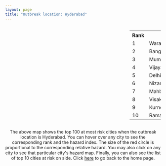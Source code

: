 ```yaml
---
layout: page
title: "Outbreak location: Hyderabad"
---
```

<div style="width: 100%; overflow: auto;">
<div style="width: 75%; float: left;">
<div id="mapid">
<script src="https://buda-magenta.github.io/hazard_map/load_map.js"></script>

<script>
var marker_outbreak = L.marker([17.388786, 78.461065],{"autoPan": true}).addTo(map); marker_outbreak.bindTooltip("Hyderabad").openTooltip();

var circle_1 = L.circle([17.980609, 79.598212], {"pane": "markerPane", "color": "red", "fill": true, "fillOpacity": 0.2, "fillRule": "evenodd", "lineCap": "round", "lineJoin": "round", "opacity": 1.0, "radius": 21836, "stroke": true, "weight": 3}).addTo(map);
circle_1.bindTooltip("Warangal<br>rank: 1<br>hazard index: 0.021836")
circle_1.bindPopup('<a href="https://buda-magenta.github.io/hazard_map/Warangal">Warangal</a>')

var circle_2 = L.circle([12.979120, 77.591300], {"pane": "markerPane", "color": "red", "fill": true, "fillOpacity": 0.2, "fillRule": "evenodd", "lineCap": "round", "lineJoin": "round", "opacity": 1.0, "radius": 20991, "stroke": true, "weight": 3}).addTo(map);
circle_2.bindTooltip("Bangalore<br>rank: 2<br>hazard index: 0.020991")
circle_2.bindPopup('<a href="https://buda-magenta.github.io/hazard_map/Bangalore">Bangalore</a>')

var circle_3 = L.circle([19.075990, 72.877393], {"pane": "markerPane", "color": "red", "fill": true, "fillOpacity": 0.2, "fillRule": "evenodd", "lineCap": "round", "lineJoin": "round", "opacity": 1.0, "radius": 20074, "stroke": true, "weight": 3}).addTo(map);
circle_3.bindTooltip("Mumbai<br>rank: 3<br>hazard index: 0.020075")
circle_3.bindPopup('<a href="https://buda-magenta.github.io/hazard_map/Mumbai">Mumbai</a>')

var circle_4 = L.circle([16.508759, 80.618510], {"pane": "markerPane", "color": "red", "fill": true, "fillOpacity": 0.2, "fillRule": "evenodd", "lineCap": "round", "lineJoin": "round", "opacity": 1.0, "radius": 17760, "stroke": true, "weight": 3}).addTo(map);
circle_4.bindTooltip("Vijayawada<br>rank: 4<br>hazard index: 0.017761")
circle_4.bindPopup('<a href="https://buda-magenta.github.io/hazard_map/Vijayawada">Vijayawada</a>')

var circle_5 = L.circle([28.651718, 77.221939], {"pane": "markerPane", "color": "red", "fill": true, "fillOpacity": 0.2, "fillRule": "evenodd", "lineCap": "round", "lineJoin": "round", "opacity": 1.0, "radius": 17303, "stroke": true, "weight": 3}).addTo(map);
circle_5.bindTooltip("Delhi<br>rank: 5<br>hazard index: 0.017303")
circle_5.bindPopup('<a href="https://buda-magenta.github.io/hazard_map/Delhi">Delhi</a>')

var circle_6 = L.circle([26.055318, 82.993139], {"pane": "markerPane", "color": "red", "fill": true, "fillOpacity": 0.2, "fillRule": "evenodd", "lineCap": "round", "lineJoin": "round", "opacity": 1.0, "radius": 16745, "stroke": true, "weight": 3}).addTo(map);
circle_6.bindTooltip("Nizamabad<br>rank: 6<br>hazard index: 0.016746")
circle_6.bindPopup('<a href="https://buda-magenta.github.io/hazard_map/Nizamabad">Nizamabad</a>')

var circle_7 = L.circle([16.743454, 77.992319], {"pane": "markerPane", "color": "red", "fill": true, "fillOpacity": 0.2, "fillRule": "evenodd", "lineCap": "round", "lineJoin": "round", "opacity": 1.0, "radius": 14034, "stroke": true, "weight": 3}).addTo(map);
circle_7.bindTooltip("Mahbubnagar<br>rank: 7<br>hazard index: 0.014035")
circle_7.bindPopup('<a href="https://buda-magenta.github.io/hazard_map/Mahbubnagar">Mahbubnagar</a>')

var circle_8 = L.circle([17.723128, 83.301284], {"pane": "markerPane", "color": "red", "fill": true, "fillOpacity": 0.2, "fillRule": "evenodd", "lineCap": "round", "lineJoin": "round", "opacity": 1.0, "radius": 13679, "stroke": true, "weight": 3}).addTo(map);
circle_8.bindTooltip("Visakhapatnam<br>rank: 8<br>hazard index: 0.013680")
circle_8.bindPopup('<a href="https://buda-magenta.github.io/hazard_map/Visakhapatnam">Visakhapatnam</a>')

var circle_9 = L.circle([15.830925, 78.042537], {"pane": "markerPane", "color": "red", "fill": true, "fillOpacity": 0.2, "fillRule": "evenodd", "lineCap": "round", "lineJoin": "round", "opacity": 1.0, "radius": 13324, "stroke": true, "weight": 3}).addTo(map);
circle_9.bindTooltip("Kurnool<br>rank: 9<br>hazard index: 0.013324")
circle_9.bindPopup('<a href="https://buda-magenta.github.io/hazard_map/Kurnool">Kurnool</a>')

var circle_10 = L.circle([18.761516, 79.478785], {"pane": "markerPane", "color": "red", "fill": true, "fillOpacity": 0.2, "fillRule": "evenodd", "lineCap": "round", "lineJoin": "round", "opacity": 1.0, "radius": 12138, "stroke": true, "weight": 3}).addTo(map);
circle_10.bindTooltip("Ramagundam<br>rank: 10<br>hazard index: 0.012139")
circle_10.bindPopup('<a href="https://buda-magenta.github.io/hazard_map/Ramagundam">Ramagundam</a>')

var circle_11 = L.circle([13.083694, 80.270186], {"pane": "markerPane", "color": "red", "fill": true, "fillOpacity": 0.2, "fillRule": "evenodd", "lineCap": "round", "lineJoin": "round", "opacity": 1.0, "radius": 11469, "stroke": true, "weight": 3}).addTo(map);
circle_11.bindTooltip("Chennai<br>rank: 11<br>hazard index: 0.011469")
circle_11.bindPopup('<a href="https://buda-magenta.github.io/hazard_map/Chennai">Chennai</a>')

var circle_12 = L.circle([16.291519, 80.454159], {"pane": "markerPane", "color": "red", "fill": true, "fillOpacity": 0.2, "fillRule": "evenodd", "lineCap": "round", "lineJoin": "round", "opacity": 1.0, "radius": 11463, "stroke": true, "weight": 3}).addTo(map);
circle_12.bindTooltip("Guntur<br>rank: 12<br>hazard index: 0.011464")
circle_12.bindPopup('<a href="https://buda-magenta.github.io/hazard_map/Guntur">Guntur</a>')

var circle_13 = L.circle([17.910400, 77.519900], {"pane": "markerPane", "color": "red", "fill": true, "fillOpacity": 0.2, "fillRule": "evenodd", "lineCap": "round", "lineJoin": "round", "opacity": 1.0, "radius": 9964, "stroke": true, "weight": 3}).addTo(map);
circle_13.bindTooltip("Bidar<br>rank: 13<br>hazard index: 0.009965")
circle_13.bindPopup('<a href="https://buda-magenta.github.io/hazard_map/Bidar">Bidar</a>')

var circle_14 = L.circle([17.166667, 77.083333], {"pane": "markerPane", "color": "red", "fill": true, "fillOpacity": 0.2, "fillRule": "evenodd", "lineCap": "round", "lineJoin": "round", "opacity": 1.0, "radius": 9336, "stroke": true, "weight": 3}).addTo(map);
circle_14.bindTooltip("Gulbarga<br>rank: 14<br>hazard index: 0.009337")
circle_14.bindPopup('<a href="https://buda-magenta.github.io/hazard_map/Gulbarga">Gulbarga</a>')

var circle_15 = L.circle([19.169335, 77.311013], {"pane": "markerPane", "color": "red", "fill": true, "fillOpacity": 0.2, "fillRule": "evenodd", "lineCap": "round", "lineJoin": "round", "opacity": 1.0, "radius": 8487, "stroke": true, "weight": 3}).addTo(map);
circle_15.bindTooltip("Nanded Waghala<br>rank: 15<br>hazard index: 0.008487")
circle_15.bindPopup('<a href="https://buda-magenta.github.io/hazard_map/Nanded_Waghala">Nanded Waghala</a>')

var circle_16 = L.circle([22.541418, 88.357691], {"pane": "markerPane", "color": "red", "fill": true, "fillOpacity": 0.2, "fillRule": "evenodd", "lineCap": "round", "lineJoin": "round", "opacity": 1.0, "radius": 8176, "stroke": true, "weight": 3}).addTo(map);
circle_16.bindTooltip("Kolkata<br>rank: 16<br>hazard index: 0.008177")
circle_16.bindPopup('<a href="https://buda-magenta.github.io/hazard_map/Kolkata">Kolkata</a>')

var circle_17 = L.circle([18.521428, 73.854454], {"pane": "markerPane", "color": "red", "fill": true, "fillOpacity": 0.2, "fillRule": "evenodd", "lineCap": "round", "lineJoin": "round", "opacity": 1.0, "radius": 6994, "stroke": true, "weight": 3}).addTo(map);
circle_17.bindTooltip("Pune<br>rank: 17<br>hazard index: 0.006994")
circle_17.bindPopup('<a href="https://buda-magenta.github.io/hazard_map/Pune">Pune</a>')

var circle_18 = L.circle([18.434644, 79.132265], {"pane": "markerPane", "color": "red", "fill": true, "fillOpacity": 0.2, "fillRule": "evenodd", "lineCap": "round", "lineJoin": "round", "opacity": 1.0, "radius": 6330, "stroke": true, "weight": 3}).addTo(map);
circle_18.bindTooltip("Karimnagar<br>rank: 18<br>hazard index: 0.006331")
circle_18.bindPopup('<a href="https://buda-magenta.github.io/hazard_map/Karimnagar">Karimnagar</a>')

var circle_19 = L.circle([14.422347, 77.720069], {"pane": "markerPane", "color": "red", "fill": true, "fillOpacity": 0.2, "fillRule": "evenodd", "lineCap": "round", "lineJoin": "round", "opacity": 1.0, "radius": 6287, "stroke": true, "weight": 3}).addTo(map);
circle_19.bindTooltip("Dharmavaram<br>rank: 19<br>hazard index: 0.006287")
circle_19.bindPopup('<a href="https://buda-magenta.github.io/hazard_map/Dharmavaram">Dharmavaram</a>')

var circle_20 = L.circle([16.083333, 77.166667], {"pane": "markerPane", "color": "red", "fill": true, "fillOpacity": 0.2, "fillRule": "evenodd", "lineCap": "round", "lineJoin": "round", "opacity": 1.0, "radius": 6115, "stroke": true, "weight": 3}).addTo(map);
circle_20.bindTooltip("Raichur<br>rank: 20<br>hazard index: 0.006116")
circle_20.bindPopup('<a href="https://buda-magenta.github.io/hazard_map/Raichur">Raichur</a>')

var circle_21 = L.circle([16.857964, 79.217494], {"pane": "markerPane", "color": "red", "fill": true, "fillOpacity": 0.2, "fillRule": "evenodd", "lineCap": "round", "lineJoin": "round", "opacity": 1.0, "radius": 5425, "stroke": true, "weight": 3}).addTo(map);
circle_21.bindTooltip("Nalgonda<br>rank: 21<br>hazard index: 0.005425")
circle_21.bindPopup('<a href="https://buda-magenta.github.io/hazard_map/Nalgonda">Nalgonda</a>')

var circle_22 = L.circle([13.631637, 79.423171], {"pane": "markerPane", "color": "red", "fill": true, "fillOpacity": 0.2, "fillRule": "evenodd", "lineCap": "round", "lineJoin": "round", "opacity": 1.0, "radius": 5347, "stroke": true, "weight": 3}).addTo(map);
circle_22.bindTooltip("Tirupati<br>rank: 22<br>hazard index: 0.005348")
circle_22.bindPopup('<a href="https://buda-magenta.github.io/hazard_map/Tirupati">Tirupati</a>')

var circle_23 = L.circle([17.849907, 75.276320], {"pane": "markerPane", "color": "red", "fill": true, "fillOpacity": 0.2, "fillRule": "evenodd", "lineCap": "round", "lineJoin": "round", "opacity": 1.0, "radius": 5205, "stroke": true, "weight": 3}).addTo(map);
circle_23.bindTooltip("Solapur<br>rank: 23<br>hazard index: 0.005205")
circle_23.bindPopup('<a href="https://buda-magenta.github.io/hazard_map/Solapur">Solapur</a>')

var circle_24 = L.circle([19.290314, 76.602903], {"pane": "markerPane", "color": "red", "fill": true, "fillOpacity": 0.2, "fillRule": "evenodd", "lineCap": "round", "lineJoin": "round", "opacity": 1.0, "radius": 4658, "stroke": true, "weight": 3}).addTo(map);
circle_24.bindTooltip("Parbhani<br>rank: 24<br>hazard index: 0.004658")
circle_24.bindPopup('<a href="https://buda-magenta.github.io/hazard_map/Parbhani">Parbhani</a>')

var circle_25 = L.circle([17.500000, 80.333333], {"pane": "markerPane", "color": "red", "fill": true, "fillOpacity": 0.2, "fillRule": "evenodd", "lineCap": "round", "lineJoin": "round", "opacity": 1.0, "radius": 4527, "stroke": true, "weight": 3}).addTo(map);
circle_25.bindTooltip("Khammam<br>rank: 25<br>hazard index: 0.004527")
circle_25.bindPopup('<a href="https://buda-magenta.github.io/hazard_map/Khammam">Khammam</a>')

var circle_26 = L.circle([20.266777, 85.843559], {"pane": "markerPane", "color": "red", "fill": true, "fillOpacity": 0.2, "fillRule": "evenodd", "lineCap": "round", "lineJoin": "round", "opacity": 1.0, "radius": 4184, "stroke": true, "weight": 3}).addTo(map);
circle_26.bindTooltip("Bhubaneswar<br>rank: 26<br>hazard index: 0.004184")
circle_26.bindPopup('<a href="https://buda-magenta.github.io/hazard_map/Bhubaneswar">Bhubaneswar</a>')

var circle_27 = L.circle([16.870988, 79.561398], {"pane": "markerPane", "color": "red", "fill": true, "fillOpacity": 0.2, "fillRule": "evenodd", "lineCap": "round", "lineJoin": "round", "opacity": 1.0, "radius": 4165, "stroke": true, "weight": 3}).addTo(map);
circle_27.bindTooltip("Miryalaguda<br>rank: 27<br>hazard index: 0.004165")
circle_27.bindPopup('<a href="https://buda-magenta.github.io/hazard_map/Miryalaguda">Miryalaguda</a>')

var circle_28 = L.circle([23.021624, 72.579707], {"pane": "markerPane", "color": "red", "fill": true, "fillOpacity": 0.2, "fillRule": "evenodd", "lineCap": "round", "lineJoin": "round", "opacity": 1.0, "radius": 4035, "stroke": true, "weight": 3}).addTo(map);
circle_28.bindTooltip("Ahmedabad<br>rank: 28<br>hazard index: 0.004035")
circle_28.bindPopup('<a href="https://buda-magenta.github.io/hazard_map/Ahmedabad">Ahmedabad</a>')

var circle_29 = L.circle([17.005045, 81.780473], {"pane": "markerPane", "color": "red", "fill": true, "fillOpacity": 0.2, "fillRule": "evenodd", "lineCap": "round", "lineJoin": "round", "opacity": 1.0, "radius": 3883, "stroke": true, "weight": 3}).addTo(map);
circle_29.bindTooltip("Rajahmundry<br>rank: 29<br>hazard index: 0.003883")
circle_29.bindPopup('<a href="https://buda-magenta.github.io/hazard_map/Rajahmundry">Rajahmundry</a>')

var circle_30 = L.circle([15.398403, 73.812918], {"pane": "markerPane", "color": "red", "fill": true, "fillOpacity": 0.2, "fillRule": "evenodd", "lineCap": "round", "lineJoin": "round", "opacity": 1.0, "radius": 3214, "stroke": true, "weight": 3}).addTo(map);
circle_30.bindTooltip("Vasco Da Gama<br>rank: 30<br>hazard index: 0.003215")
circle_30.bindPopup('<a href="https://buda-magenta.github.io/hazard_map/Vasco_Da_Gama">Vasco Da Gama</a>')

var circle_31 = L.circle([21.149813, 79.082056], {"pane": "markerPane", "color": "red", "fill": true, "fillOpacity": 0.2, "fillRule": "evenodd", "lineCap": "round", "lineJoin": "round", "opacity": 1.0, "radius": 3031, "stroke": true, "weight": 3}).addTo(map);
circle_31.bindTooltip("Nagpur<br>rank: 31<br>hazard index: 0.003031")
circle_31.bindPopup('<a href="https://buda-magenta.github.io/hazard_map/Nagpur">Nagpur</a>')

var circle_32 = L.circle([19.918233, 75.868625], {"pane": "markerPane", "color": "red", "fill": true, "fillOpacity": 0.2, "fillRule": "evenodd", "lineCap": "round", "lineJoin": "round", "opacity": 1.0, "radius": 2962, "stroke": true, "weight": 3}).addTo(map);
circle_32.bindTooltip("Jalna<br>rank: 32<br>hazard index: 0.002962")
circle_32.bindPopup('<a href="https://buda-magenta.github.io/hazard_map/Jalna">Jalna</a>')

var circle_33 = L.circle([26.915458, 75.818982], {"pane": "markerPane", "color": "red", "fill": true, "fillOpacity": 0.2, "fillRule": "evenodd", "lineCap": "round", "lineJoin": "round", "opacity": 1.0, "radius": 2938, "stroke": true, "weight": 3}).addTo(map);
circle_33.bindTooltip("Jaipur<br>rank: 33<br>hazard index: 0.002938")
circle_33.bindPopup('<a href="https://buda-magenta.github.io/hazard_map/Jaipur">Jaipur</a>')

var circle_34 = L.circle([9.931308, 76.267414], {"pane": "markerPane", "color": "red", "fill": true, "fillOpacity": 0.2, "fillRule": "evenodd", "lineCap": "round", "lineJoin": "round", "opacity": 1.0, "radius": 2849, "stroke": true, "weight": 3}).addTo(map);
circle_34.bindTooltip("Kochi<br>rank: 34<br>hazard index: 0.002850")
circle_34.bindPopup('<a href="https://buda-magenta.github.io/hazard_map/Kochi">Kochi</a>')

var circle_35 = L.circle([18.437436, 77.110521], {"pane": "markerPane", "color": "red", "fill": true, "fillOpacity": 0.2, "fillRule": "evenodd", "lineCap": "round", "lineJoin": "round", "opacity": 1.0, "radius": 2819, "stroke": true, "weight": 3}).addTo(map);
circle_35.bindTooltip("Udgir<br>rank: 35<br>hazard index: 0.002820")
circle_35.bindPopup('<a href="https://buda-magenta.github.io/hazard_map/Udgir">Udgir</a>')

var circle_36 = L.circle([20.843512, 75.525927], {"pane": "markerPane", "color": "red", "fill": true, "fillOpacity": 0.2, "fillRule": "evenodd", "lineCap": "round", "lineJoin": "round", "opacity": 1.0, "radius": 2697, "stroke": true, "weight": 3}).addTo(map);
circle_36.bindTooltip("Jalgaon<br>rank: 36<br>hazard index: 0.002697")
circle_36.bindPopup('<a href="https://buda-magenta.github.io/hazard_map/Jalgaon">Jalgaon</a>')

var circle_37 = L.circle([25.335649, 83.007629], {"pane": "markerPane", "color": "red", "fill": true, "fillOpacity": 0.2, "fillRule": "evenodd", "lineCap": "round", "lineJoin": "round", "opacity": 1.0, "radius": 2287, "stroke": true, "weight": 3}).addTo(map);
circle_37.bindTooltip("Varanasi<br>rank: 37<br>hazard index: 0.002288")
circle_37.bindPopup('<a href="https://buda-magenta.github.io/hazard_map/Varanasi">Varanasi</a>')

var circle_38 = L.circle([21.237947, 81.633683], {"pane": "markerPane", "color": "red", "fill": true, "fillOpacity": 0.2, "fillRule": "evenodd", "lineCap": "round", "lineJoin": "round", "opacity": 1.0, "radius": 2236, "stroke": true, "weight": 3}).addTo(map);
circle_38.bindTooltip("Raipur<br>rank: 38<br>hazard index: 0.002237")
circle_38.bindPopup('<a href="https://buda-magenta.github.io/hazard_map/Raipur">Raipur</a>')

var circle_39 = L.circle([11.001812, 76.962843], {"pane": "markerPane", "color": "red", "fill": true, "fillOpacity": 0.2, "fillRule": "evenodd", "lineCap": "round", "lineJoin": "round", "opacity": 1.0, "radius": 2068, "stroke": true, "weight": 3}).addTo(map);
circle_39.bindTooltip("Coimbatore<br>rank: 39<br>hazard index: 0.002069")
circle_39.bindPopup('<a href="https://buda-magenta.github.io/hazard_map/Coimbatore">Coimbatore</a>')

var circle_40 = L.circle([18.793568, 80.815939], {"pane": "markerPane", "color": "red", "fill": true, "fillOpacity": 0.2, "fillRule": "evenodd", "lineCap": "round", "lineJoin": "round", "opacity": 1.0, "radius": 2062, "stroke": true, "weight": 3}).addTo(map);
circle_40.bindTooltip("Bijapur<br>rank: 40<br>hazard index: 0.002063")
circle_40.bindPopup('<a href="https://buda-magenta.github.io/hazard_map/Bijapur">Bijapur</a>')

var circle_41 = L.circle([14.475294, 78.821686], {"pane": "markerPane", "color": "red", "fill": true, "fillOpacity": 0.2, "fillRule": "evenodd", "lineCap": "round", "lineJoin": "round", "opacity": 1.0, "radius": 1940, "stroke": true, "weight": 3}).addTo(map);
circle_41.bindTooltip("Kadapa<br>rank: 41<br>hazard index: 0.001940")
circle_41.bindPopup('<a href="https://buda-magenta.github.io/hazard_map/Kadapa">Kadapa</a>')

var circle_42 = L.circle([16.676135, 81.170868], {"pane": "markerPane", "color": "red", "fill": true, "fillOpacity": 0.2, "fillRule": "evenodd", "lineCap": "round", "lineJoin": "round", "opacity": 1.0, "radius": 1893, "stroke": true, "weight": 3}).addTo(map);
circle_42.bindTooltip("Eluru<br>rank: 42<br>hazard index: 0.001894")
circle_42.bindPopup('<a href="https://buda-magenta.github.io/hazard_map/Eluru">Eluru</a>')

var circle_43 = L.circle([26.838100, 80.934600], {"pane": "markerPane", "color": "red", "fill": true, "fillOpacity": 0.2, "fillRule": "evenodd", "lineCap": "round", "lineJoin": "round", "opacity": 1.0, "radius": 1785, "stroke": true, "weight": 3}).addTo(map);
circle_43.bindTooltip("Lucknow<br>rank: 43<br>hazard index: 0.001785")
circle_43.bindPopup('<a href="https://buda-magenta.github.io/hazard_map/Lucknow">Lucknow</a>')

var circle_44 = L.circle([14.449372, 79.987376], {"pane": "markerPane", "color": "red", "fill": true, "fillOpacity": 0.2, "fillRule": "evenodd", "lineCap": "round", "lineJoin": "round", "opacity": 1.0, "radius": 1721, "stroke": true, "weight": 3}).addTo(map);
circle_44.bindTooltip("Nellore<br>rank: 44<br>hazard index: 0.001721")
circle_44.bindPopup('<a href="https://buda-magenta.github.io/hazard_map/Nellore">Nellore</a>')

var circle_45 = L.circle([25.531031, 78.652689], {"pane": "markerPane", "color": "red", "fill": true, "fillOpacity": 0.2, "fillRule": "evenodd", "lineCap": "round", "lineJoin": "round", "opacity": 1.0, "radius": 1717, "stroke": true, "weight": 3}).addTo(map);
circle_45.bindTooltip("Jhansi<br>rank: 45<br>hazard index: 0.001717")
circle_45.bindPopup('<a href="https://buda-magenta.github.io/hazard_map/Jhansi">Jhansi</a>')

var circle_46 = L.circle([22.720362, 75.868200], {"pane": "markerPane", "color": "red", "fill": true, "fillOpacity": 0.2, "fillRule": "evenodd", "lineCap": "round", "lineJoin": "round", "opacity": 1.0, "radius": 1479, "stroke": true, "weight": 3}).addTo(map);
circle_46.bindTooltip("Indore<br>rank: 46<br>hazard index: 0.001479")
circle_46.bindPopup('<a href="https://buda-magenta.github.io/hazard_map/Indore">Indore</a>')

var circle_47 = L.circle([16.237773, 80.646422], {"pane": "markerPane", "color": "red", "fill": true, "fillOpacity": 0.2, "fillRule": "evenodd", "lineCap": "round", "lineJoin": "round", "opacity": 1.0, "radius": 1465, "stroke": true, "weight": 3}).addTo(map);
circle_47.bindTooltip("Tenali<br>rank: 47<br>hazard index: 0.001466")
circle_47.bindPopup('<a href="https://buda-magenta.github.io/hazard_map/Tenali">Tenali</a>')

var circle_48 = L.circle([23.370035, 85.325013], {"pane": "markerPane", "color": "red", "fill": true, "fillOpacity": 0.2, "fillRule": "evenodd", "lineCap": "round", "lineJoin": "round", "opacity": 1.0, "radius": 1242, "stroke": true, "weight": 3}).addTo(map);
circle_48.bindTooltip("Ranchi<br>rank: 48<br>hazard index: 0.001243")
circle_48.bindPopup('<a href="https://buda-magenta.github.io/hazard_map/Ranchi">Ranchi</a>')

var circle_49 = L.circle([19.194329, 72.970178], {"pane": "markerPane", "color": "red", "fill": true, "fillOpacity": 0.2, "fillRule": "evenodd", "lineCap": "round", "lineJoin": "round", "opacity": 1.0, "radius": 1221, "stroke": true, "weight": 3}).addTo(map);
circle_49.bindTooltip("Thane<br>rank: 49<br>hazard index: 0.001222")
circle_49.bindPopup('<a href="https://buda-magenta.github.io/hazard_map/Thane">Thane</a>')

var circle_50 = L.circle([15.119651, 77.455290], {"pane": "markerPane", "color": "red", "fill": true, "fillOpacity": 0.2, "fillRule": "evenodd", "lineCap": "round", "lineJoin": "round", "opacity": 1.0, "radius": 1208, "stroke": true, "weight": 3}).addTo(map);
circle_50.bindTooltip("Guntakal<br>rank: 50<br>hazard index: 0.001209")
circle_50.bindPopup('<a href="https://buda-magenta.github.io/hazard_map/Guntakal">Guntakal</a>')

var circle_51 = L.circle([21.170200, 72.831100], {"pane": "markerPane", "color": "red", "fill": true, "fillOpacity": 0.2, "fillRule": "evenodd", "lineCap": "round", "lineJoin": "round", "opacity": 1.0, "radius": 1129, "stroke": true, "weight": 3}).addTo(map);
circle_51.bindTooltip("Surat<br>rank: 51<br>hazard index: 0.001129")
circle_51.bindPopup('<a href="https://buda-magenta.github.io/hazard_map/Surat">Surat</a>')

var circle_52 = L.circle([16.432998, 80.993715], {"pane": "markerPane", "color": "red", "fill": true, "fillOpacity": 0.2, "fillRule": "evenodd", "lineCap": "round", "lineJoin": "round", "opacity": 1.0, "radius": 1003, "stroke": true, "weight": 3}).addTo(map);
circle_52.bindTooltip("Gudivada<br>rank: 52<br>hazard index: 0.001004")
circle_52.bindPopup('<a href="https://buda-magenta.github.io/hazard_map/Gudivada">Gudivada</a>')

var circle_53 = L.circle([12.305183, 76.655361], {"pane": "markerPane", "color": "red", "fill": true, "fillOpacity": 0.2, "fillRule": "evenodd", "lineCap": "round", "lineJoin": "round", "opacity": 1.0, "radius": 986, "stroke": true, "weight": 3}).addTo(map);
circle_53.bindTooltip("Mysore<br>rank: 53<br>hazard index: 0.000987")
circle_53.bindPopup('<a href="https://buda-magenta.github.io/hazard_map/Mysore">Mysore</a>')

var circle_54 = L.circle([23.258486, 77.401989], {"pane": "markerPane", "color": "red", "fill": true, "fillOpacity": 0.2, "fillRule": "evenodd", "lineCap": "round", "lineJoin": "round", "opacity": 1.0, "radius": 973, "stroke": true, "weight": 3}).addTo(map);
circle_54.bindTooltip("Bhopal<br>rank: 54<br>hazard index: 0.000973")
circle_54.bindPopup('<a href="https://buda-magenta.github.io/hazard_map/Bhopal">Bhopal</a>')

var circle_55 = L.circle([8.576971, 77.050125], {"pane": "markerPane", "color": "red", "fill": true, "fillOpacity": 0.2, "fillRule": "evenodd", "lineCap": "round", "lineJoin": "round", "opacity": 1.0, "radius": 918, "stroke": true, "weight": 3}).addTo(map);
circle_55.bindTooltip("Thiruvananthapuram<br>rank: 55<br>hazard index: 0.000919")
circle_55.bindPopup('<a href="https://buda-magenta.github.io/hazard_map/Thiruvananthapuram">Thiruvananthapuram</a>')

var circle_56 = L.circle([23.160894, 79.949770], {"pane": "markerPane", "color": "red", "fill": true, "fillOpacity": 0.2, "fillRule": "evenodd", "lineCap": "round", "lineJoin": "round", "opacity": 1.0, "radius": 898, "stroke": true, "weight": 3}).addTo(map);
circle_56.bindTooltip("Jabalpur<br>rank: 56<br>hazard index: 0.000899")
circle_56.bindPopup('<a href="https://buda-magenta.github.io/hazard_map/Jabalpur">Jabalpur</a>')

var circle_57 = L.circle([20.761862, 77.192172], {"pane": "markerPane", "color": "red", "fill": true, "fillOpacity": 0.2, "fillRule": "evenodd", "lineCap": "round", "lineJoin": "round", "opacity": 1.0, "radius": 874, "stroke": true, "weight": 3}).addTo(map);
circle_57.bindTooltip("Akola<br>rank: 57<br>hazard index: 0.000874")
circle_57.bindPopup('<a href="https://buda-magenta.github.io/hazard_map/Akola">Akola</a>')

var circle_58 = L.circle([15.426365, 75.630079], {"pane": "markerPane", "color": "red", "fill": true, "fillOpacity": 0.2, "fillRule": "evenodd", "lineCap": "round", "lineJoin": "round", "opacity": 1.0, "radius": 827, "stroke": true, "weight": 3}).addTo(map);
circle_58.bindTooltip("Gadag<br>rank: 58<br>hazard index: 0.000827")
circle_58.bindPopup('<a href="https://buda-magenta.github.io/hazard_map/Gadag">Gadag</a>')

var circle_59 = L.circle([26.180598, 91.753943], {"pane": "markerPane", "color": "red", "fill": true, "fillOpacity": 0.2, "fillRule": "evenodd", "lineCap": "round", "lineJoin": "round", "opacity": 1.0, "radius": 800, "stroke": true, "weight": 3}).addTo(map);
circle_59.bindTooltip("Guwahati<br>rank: 59<br>hazard index: 0.000800")
circle_59.bindPopup('<a href="https://buda-magenta.github.io/hazard_map/Guwahati">Guwahati</a>')

var circle_60 = L.circle([9.926115, 78.114098], {"pane": "markerPane", "color": "red", "fill": true, "fillOpacity": 0.2, "fillRule": "evenodd", "lineCap": "round", "lineJoin": "round", "opacity": 1.0, "radius": 777, "stroke": true, "weight": 3}).addTo(map);
circle_60.bindTooltip("Madurai<br>rank: 60<br>hazard index: 0.000778")
circle_60.bindPopup('<a href="https://buda-magenta.github.io/hazard_map/Madurai">Madurai</a>')

var circle_61 = L.circle([18.112082, 83.405220], {"pane": "markerPane", "color": "red", "fill": true, "fillOpacity": 0.2, "fillRule": "evenodd", "lineCap": "round", "lineJoin": "round", "opacity": 1.0, "radius": 745, "stroke": true, "weight": 3}).addTo(map);
circle_61.bindTooltip("Vizianagaram<br>rank: 61<br>hazard index: 0.000746")
circle_61.bindPopup('<a href="https://buda-magenta.github.io/hazard_map/Vizianagaram">Vizianagaram</a>')

var circle_62 = L.circle([16.181939, 81.135130], {"pane": "markerPane", "color": "red", "fill": true, "fillOpacity": 0.2, "fillRule": "evenodd", "lineCap": "round", "lineJoin": "round", "opacity": 1.0, "radius": 745, "stroke": true, "weight": 3}).addTo(map);
circle_62.bindTooltip("Machilipatnam<br>rank: 62<br>hazard index: 0.000746")
circle_62.bindPopup('<a href="https://buda-magenta.github.io/hazard_map/Machilipatnam">Machilipatnam</a>')

var circle_63 = L.circle([12.869810, 74.843008], {"pane": "markerPane", "color": "red", "fill": true, "fillOpacity": 0.2, "fillRule": "evenodd", "lineCap": "round", "lineJoin": "round", "opacity": 1.0, "radius": 733, "stroke": true, "weight": 3}).addTo(map);
circle_63.bindTooltip("Mangalore<br>rank: 63<br>hazard index: 0.000734")
circle_63.bindPopup('<a href="https://buda-magenta.github.io/hazard_map/Mangalore">Mangalore</a>')

var circle_64 = L.circle([25.609324, 85.123525], {"pane": "markerPane", "color": "red", "fill": true, "fillOpacity": 0.2, "fillRule": "evenodd", "lineCap": "round", "lineJoin": "round", "opacity": 1.0, "radius": 702, "stroke": true, "weight": 3}).addTo(map);
circle_64.bindTooltip("Patna<br>rank: 64<br>hazard index: 0.000703")
circle_64.bindPopup('<a href="https://buda-magenta.github.io/hazard_map/Patna">Patna</a>')

var circle_65 = L.circle([11.664300, 78.146000], {"pane": "markerPane", "color": "red", "fill": true, "fillOpacity": 0.2, "fillRule": "evenodd", "lineCap": "round", "lineJoin": "round", "opacity": 1.0, "radius": 702, "stroke": true, "weight": 3}).addTo(map);
circle_65.bindTooltip("Salem<br>rank: 65<br>hazard index: 0.000702")
circle_65.bindPopup('<a href="https://buda-magenta.github.io/hazard_map/Salem">Salem</a>')

var circle_66 = L.circle([19.500000, 78.500000], {"pane": "markerPane", "color": "red", "fill": true, "fillOpacity": 0.2, "fillRule": "evenodd", "lineCap": "round", "lineJoin": "round", "opacity": 1.0, "radius": 694, "stroke": true, "weight": 3}).addTo(map);
circle_66.bindTooltip("Adilabad<br>rank: 66<br>hazard index: 0.000694")
circle_66.bindPopup('<a href="https://buda-magenta.github.io/hazard_map/Adilabad">Adilabad</a>')

var circle_67 = L.circle([15.507555, 80.060800], {"pane": "markerPane", "color": "red", "fill": true, "fillOpacity": 0.2, "fillRule": "evenodd", "lineCap": "round", "lineJoin": "round", "opacity": 1.0, "radius": 691, "stroke": true, "weight": 3}).addTo(map);
circle_67.bindTooltip("Ongole<br>rank: 67<br>hazard index: 0.000691")
circle_67.bindPopup('<a href="https://buda-magenta.github.io/hazard_map/Ongole">Ongole</a>')

var circle_68 = L.circle([15.475377, 78.478558], {"pane": "markerPane", "color": "red", "fill": true, "fillOpacity": 0.2, "fillRule": "evenodd", "lineCap": "round", "lineJoin": "round", "opacity": 1.0, "radius": 666, "stroke": true, "weight": 3}).addTo(map);
circle_68.bindTooltip("Nandyal<br>rank: 68<br>hazard index: 0.000666")
circle_68.bindPopup('<a href="https://buda-magenta.github.io/hazard_map/Nandyal">Nandyal</a>')

var circle_69 = L.circle([16.943739, 82.235061], {"pane": "markerPane", "color": "red", "fill": true, "fillOpacity": 0.2, "fillRule": "evenodd", "lineCap": "round", "lineJoin": "round", "opacity": 1.0, "radius": 635, "stroke": true, "weight": 3}).addTo(map);
circle_69.bindTooltip("Kakinada<br>rank: 69<br>hazard index: 0.000635")
circle_69.bindPopup('<a href="https://buda-magenta.github.io/hazard_map/Kakinada">Kakinada</a>')

var circle_70 = L.circle([25.438130, 81.833800], {"pane": "markerPane", "color": "red", "fill": true, "fillOpacity": 0.2, "fillRule": "evenodd", "lineCap": "round", "lineJoin": "round", "opacity": 1.0, "radius": 621, "stroke": true, "weight": 3}).addTo(map);
circle_70.bindTooltip("Allahabad<br>rank: 70<br>hazard index: 0.000621")
circle_70.bindPopup('<a href="https://buda-magenta.github.io/hazard_map/Allahabad">Allahabad</a>')

var circle_71 = L.circle([16.542769, 81.527344], {"pane": "markerPane", "color": "red", "fill": true, "fillOpacity": 0.2, "fillRule": "evenodd", "lineCap": "round", "lineJoin": "round", "opacity": 1.0, "radius": 620, "stroke": true, "weight": 3}).addTo(map);
circle_71.bindTooltip("Bhimavaram<br>rank: 71<br>hazard index: 0.000621")
circle_71.bindPopup('<a href="https://buda-magenta.github.io/hazard_map/Bhimavaram">Bhimavaram</a>')

var circle_72 = L.circle([14.466127, 75.920636], {"pane": "markerPane", "color": "red", "fill": true, "fillOpacity": 0.2, "fillRule": "evenodd", "lineCap": "round", "lineJoin": "round", "opacity": 1.0, "radius": 581, "stroke": true, "weight": 3}).addTo(map);
circle_72.bindTooltip("Davanagere<br>rank: 72<br>hazard index: 0.000582")
circle_72.bindPopup('<a href="https://buda-magenta.github.io/hazard_map/Davanagere">Davanagere</a>')

var circle_73 = L.circle([16.094950, 80.165878], {"pane": "markerPane", "color": "red", "fill": true, "fillOpacity": 0.2, "fillRule": "evenodd", "lineCap": "round", "lineJoin": "round", "opacity": 1.0, "radius": 566, "stroke": true, "weight": 3}).addTo(map);
circle_73.bindTooltip("Chilakaluripet<br>rank: 73<br>hazard index: 0.000566")
circle_73.bindPopup('<a href="https://buda-magenta.github.io/hazard_map/Chilakaluripet">Chilakaluripet</a>')

var circle_74 = L.circle([14.654623, 77.556260], {"pane": "markerPane", "color": "red", "fill": true, "fillOpacity": 0.2, "fillRule": "evenodd", "lineCap": "round", "lineJoin": "round", "opacity": 1.0, "radius": 559, "stroke": true, "weight": 3}).addTo(map);
circle_74.bindTooltip("Anantapur<br>rank: 74<br>hazard index: 0.000560")
circle_74.bindPopup('<a href="https://buda-magenta.github.io/hazard_map/Anantapur">Anantapur</a>')

var circle_75 = L.circle([15.631900, 77.275900], {"pane": "markerPane", "color": "red", "fill": true, "fillOpacity": 0.2, "fillRule": "evenodd", "lineCap": "round", "lineJoin": "round", "opacity": 1.0, "radius": 554, "stroke": true, "weight": 3}).addTo(map);
circle_75.bindTooltip("Adoni<br>rank: 75<br>hazard index: 0.000555")
circle_75.bindPopup('<a href="https://buda-magenta.github.io/hazard_map/Adoni">Adoni</a>')

var circle_76 = L.circle([16.876586, 81.545145], {"pane": "markerPane", "color": "red", "fill": true, "fillOpacity": 0.2, "fillRule": "evenodd", "lineCap": "round", "lineJoin": "round", "opacity": 1.0, "radius": 544, "stroke": true, "weight": 3}).addTo(map);
circle_76.bindTooltip("Tadepalligudem<br>rank: 76<br>hazard index: 0.000545")
circle_76.bindPopup('<a href="https://buda-magenta.github.io/hazard_map/Tadepalligudem">Tadepalligudem</a>')

var circle_77 = L.circle([13.340077, 77.100621], {"pane": "markerPane", "color": "red", "fill": true, "fillOpacity": 0.2, "fillRule": "evenodd", "lineCap": "round", "lineJoin": "round", "opacity": 1.0, "radius": 536, "stroke": true, "weight": 3}).addTo(map);
circle_77.bindTooltip("Tumkur<br>rank: 77<br>hazard index: 0.000536")
circle_77.bindPopup('<a href="https://buda-magenta.github.io/hazard_map/Tumkur">Tumkur</a>')

var circle_78 = L.circle([14.906956, 78.009707], {"pane": "markerPane", "color": "red", "fill": true, "fillOpacity": 0.2, "fillRule": "evenodd", "lineCap": "round", "lineJoin": "round", "opacity": 1.0, "radius": 521, "stroke": true, "weight": 3}).addTo(map);
circle_78.bindTooltip("Tadipatri<br>rank: 78<br>hazard index: 0.000522")
circle_78.bindPopup('<a href="https://buda-magenta.github.io/hazard_map/Tadipatri">Tadipatri</a>')

var circle_79 = L.circle([16.185317, 75.696792], {"pane": "markerPane", "color": "red", "fill": true, "fillOpacity": 0.2, "fillRule": "evenodd", "lineCap": "round", "lineJoin": "round", "opacity": 1.0, "radius": 492, "stroke": true, "weight": 3}).addTo(map);
circle_79.bindTooltip("Bagalkot<br>rank: 79<br>hazard index: 0.000493")
circle_79.bindPopup('<a href="https://buda-magenta.github.io/hazard_map/Bagalkot">Bagalkot</a>')

var circle_80 = L.circle([13.160105, 79.155551], {"pane": "markerPane", "color": "red", "fill": true, "fillOpacity": 0.2, "fillRule": "evenodd", "lineCap": "round", "lineJoin": "round", "opacity": 1.0, "radius": 481, "stroke": true, "weight": 3}).addTo(map);
circle_80.bindTooltip("Chittoor<br>rank: 80<br>hazard index: 0.000482")
circle_80.bindPopup('<a href="https://buda-magenta.github.io/hazard_map/Chittoor">Chittoor</a>')

var circle_81 = L.circle([19.807608, 85.825254], {"pane": "markerPane", "color": "red", "fill": true, "fillOpacity": 0.2, "fillRule": "evenodd", "lineCap": "round", "lineJoin": "round", "opacity": 1.0, "radius": 481, "stroke": true, "weight": 3}).addTo(map);
circle_81.bindTooltip("Puri<br>rank: 81<br>hazard index: 0.000482")
circle_81.bindPopup('<a href="https://buda-magenta.github.io/hazard_map/Puri">Puri</a>')

var circle_82 = L.circle([15.351838, 75.137985], {"pane": "markerPane", "color": "red", "fill": true, "fillOpacity": 0.2, "fillRule": "evenodd", "lineCap": "round", "lineJoin": "round", "opacity": 1.0, "radius": 478, "stroke": true, "weight": 3}).addTo(map);
circle_82.bindTooltip("Hubli<br>rank: 82<br>hazard index: 0.000479")
circle_82.bindPopup('<a href="https://buda-magenta.github.io/hazard_map/Hubli">Hubli</a>')

var circle_83 = L.circle([30.733442, 76.779714], {"pane": "markerPane", "color": "red", "fill": true, "fillOpacity": 0.2, "fillRule": "evenodd", "lineCap": "round", "lineJoin": "round", "opacity": 1.0, "radius": 445, "stroke": true, "weight": 3}).addTo(map);
circle_83.bindTooltip("Chandigarh<br>rank: 83<br>hazard index: 0.000446")
circle_83.bindPopup('<a href="https://buda-magenta.github.io/hazard_map/Chandigarh">Chandigarh</a>')

var circle_84 = L.circle([20.468600, 85.879200], {"pane": "markerPane", "color": "red", "fill": true, "fillOpacity": 0.2, "fillRule": "evenodd", "lineCap": "round", "lineJoin": "round", "opacity": 1.0, "radius": 408, "stroke": true, "weight": 3}).addTo(map);
circle_84.bindTooltip("Cuttack<br>rank: 84<br>hazard index: 0.000408")
circle_84.bindPopup('<a href="https://buda-magenta.github.io/hazard_map/Cuttack">Cuttack</a>')

var circle_85 = L.circle([22.297314, 73.194257], {"pane": "markerPane", "color": "red", "fill": true, "fillOpacity": 0.2, "fillRule": "evenodd", "lineCap": "round", "lineJoin": "round", "opacity": 1.0, "radius": 399, "stroke": true, "weight": 3}).addTo(map);
circle_85.bindTooltip("Vadodara<br>rank: 85<br>hazard index: 0.000399")
circle_85.bindPopup('<a href="https://buda-magenta.github.io/hazard_map/Vadodara">Vadodara</a>')

var circle_86 = L.circle([23.795281, 86.430964], {"pane": "markerPane", "color": "red", "fill": true, "fillOpacity": 0.2, "fillRule": "evenodd", "lineCap": "round", "lineJoin": "round", "opacity": 1.0, "radius": 367, "stroke": true, "weight": 3}).addTo(map);
circle_86.bindTooltip("Dhanbad<br>rank: 86<br>hazard index: 0.000368")
circle_86.bindPopup('<a href="https://buda-magenta.github.io/hazard_map/Dhanbad">Dhanbad</a>')

var circle_87 = L.circle([20.030976, 79.358139], {"pane": "markerPane", "color": "red", "fill": true, "fillOpacity": 0.2, "fillRule": "evenodd", "lineCap": "round", "lineJoin": "round", "opacity": 1.0, "radius": 344, "stroke": true, "weight": 3}).addTo(map);
circle_87.bindTooltip("Chandrapur<br>rank: 87<br>hazard index: 0.000344")
circle_87.bindPopup('<a href="https://buda-magenta.github.io/hazard_map/Chandrapur">Chandrapur</a>')

var circle_88 = L.circle([11.258608, 75.778874], {"pane": "markerPane", "color": "red", "fill": true, "fillOpacity": 0.2, "fillRule": "evenodd", "lineCap": "round", "lineJoin": "round", "opacity": 1.0, "radius": 330, "stroke": true, "weight": 3}).addTo(map);
circle_88.bindTooltip("Kozhikode<br>rank: 88<br>hazard index: 0.000331")
circle_88.bindPopup('<a href="https://buda-magenta.github.io/hazard_map/Kozhikode">Kozhikode</a>')

var circle_89 = L.circle([26.460914, 80.321759], {"pane": "markerPane", "color": "red", "fill": true, "fillOpacity": 0.2, "fillRule": "evenodd", "lineCap": "round", "lineJoin": "round", "opacity": 1.0, "radius": 329, "stroke": true, "weight": 3}).addTo(map);
circle_89.bindTooltip("Kanpur<br>rank: 89<br>hazard index: 0.000330")
circle_89.bindPopup('<a href="https://buda-magenta.github.io/hazard_map/Kanpur">Kanpur</a>')

var circle_90 = L.circle([10.804973, 78.687030], {"pane": "markerPane", "color": "red", "fill": true, "fillOpacity": 0.2, "fillRule": "evenodd", "lineCap": "round", "lineJoin": "round", "opacity": 1.0, "radius": 284, "stroke": true, "weight": 3}).addTo(map);
circle_90.bindTooltip("Tiruchirappalli<br>rank: 90<br>hazard index: 0.000285")
circle_90.bindPopup('<a href="https://buda-magenta.github.io/hazard_map/Tiruchirappalli">Tiruchirappalli</a>')

var circle_91 = L.circle([18.627929, 73.800983], {"pane": "markerPane", "color": "red", "fill": true, "fillOpacity": 0.2, "fillRule": "evenodd", "lineCap": "round", "lineJoin": "round", "opacity": 1.0, "radius": 281, "stroke": true, "weight": 3}).addTo(map);
circle_91.bindTooltip("Pimpri Chinchwad<br>rank: 91<br>hazard index: 0.000281")
circle_91.bindPopup('<a href="https://buda-magenta.github.io/hazard_map/Pimpri_Chinchwad">Pimpri Chinchwad</a>')

var circle_92 = L.circle([20.011247, 73.790236], {"pane": "markerPane", "color": "red", "fill": true, "fillOpacity": 0.2, "fillRule": "evenodd", "lineCap": "round", "lineJoin": "round", "opacity": 1.0, "radius": 276, "stroke": true, "weight": 3}).addTo(map);
circle_92.bindTooltip("Nashik<br>rank: 92<br>hazard index: 0.000276")
circle_92.bindPopup('<a href="https://buda-magenta.github.io/hazard_map/Nashik">Nashik</a>')

var circle_93 = L.circle([11.101781, 77.345192], {"pane": "markerPane", "color": "red", "fill": true, "fillOpacity": 0.2, "fillRule": "evenodd", "lineCap": "round", "lineJoin": "round", "opacity": 1.0, "radius": 268, "stroke": true, "weight": 3}).addTo(map);
circle_93.bindTooltip("Tiruppur<br>rank: 93<br>hazard index: 0.000268")
circle_93.bindPopup('<a href="https://buda-magenta.github.io/hazard_map/Tiruppur">Tiruppur</a>')

var circle_94 = L.circle([12.955100, 78.269900], {"pane": "markerPane", "color": "red", "fill": true, "fillOpacity": 0.2, "fillRule": "evenodd", "lineCap": "round", "lineJoin": "round", "opacity": 1.0, "radius": 266, "stroke": true, "weight": 3}).addTo(map);
circle_94.bindTooltip("Robertson Pet<br>rank: 94<br>hazard index: 0.000267")
circle_94.bindPopup('<a href="https://buda-magenta.github.io/hazard_map/Robertson_Pet">Robertson Pet</a>')

var circle_95 = L.circle([18.351469, 76.755121], {"pane": "markerPane", "color": "red", "fill": true, "fillOpacity": 0.2, "fillRule": "evenodd", "lineCap": "round", "lineJoin": "round", "opacity": 1.0, "radius": 259, "stroke": true, "weight": 3}).addTo(map);
circle_95.bindTooltip("Latur<br>rank: 95<br>hazard index: 0.000259")
circle_95.bindPopup('<a href="https://buda-magenta.github.io/hazard_map/Latur">Latur</a>')

var circle_96 = L.circle([16.238924, 80.047288], {"pane": "markerPane", "color": "red", "fill": true, "fillOpacity": 0.2, "fillRule": "evenodd", "lineCap": "round", "lineJoin": "round", "opacity": 1.0, "radius": 252, "stroke": true, "weight": 3}).addTo(map);
circle_96.bindTooltip("Narasaraopet<br>rank: 96<br>hazard index: 0.000252")
circle_96.bindPopup('<a href="https://buda-magenta.github.io/hazard_map/Narasaraopet">Narasaraopet</a>')

var circle_97 = L.circle([27.175255, 78.009816], {"pane": "markerPane", "color": "red", "fill": true, "fillOpacity": 0.2, "fillRule": "evenodd", "lineCap": "round", "lineJoin": "round", "opacity": 1.0, "radius": 249, "stroke": true, "weight": 3}).addTo(map);
circle_97.bindTooltip("Agra<br>rank: 97<br>hazard index: 0.000250")
circle_97.bindPopup('<a href="https://buda-magenta.github.io/hazard_map/Agra">Agra</a>')

var circle_98 = L.circle([13.826383, 77.493772], {"pane": "markerPane", "color": "red", "fill": true, "fillOpacity": 0.2, "fillRule": "evenodd", "lineCap": "round", "lineJoin": "round", "opacity": 1.0, "radius": 248, "stroke": true, "weight": 3}).addTo(map);
circle_98.bindTooltip("Hindupur<br>rank: 98<br>hazard index: 0.000249")
circle_98.bindPopup('<a href="https://buda-magenta.github.io/hazard_map/Hindupur">Hindupur</a>')

var circle_99 = L.circle([28.428262, 77.002700], {"pane": "markerPane", "color": "red", "fill": true, "fillOpacity": 0.2, "fillRule": "evenodd", "lineCap": "round", "lineJoin": "round", "opacity": 1.0, "radius": 244, "stroke": true, "weight": 3}).addTo(map);
circle_99.bindTooltip("Gurgaon<br>rank: 99<br>hazard index: 0.000245")
circle_99.bindPopup('<a href="https://buda-magenta.github.io/hazard_map/Gurgaon">Gurgaon</a>')

var circle_100 = L.circle([19.439885, 72.880383], {"pane": "markerPane", "color": "red", "fill": true, "fillOpacity": 0.2, "fillRule": "evenodd", "lineCap": "round", "lineJoin": "round", "opacity": 1.0, "radius": 241, "stroke": true, "weight": 3}).addTo(map);
circle_100.bindTooltip("Vasai<br>rank: 100<br>hazard index: 0.000242")
circle_100.bindPopup('<a href="https://buda-magenta.github.io/hazard_map/Vasai">Vasai</a>')
</script>
</div>
</div>


<div style="width: 20%; float: right;">
<table>
<tr>
<th>Rank</th>
<th>City</th>
</tr>

<tr>
<td>1</td>
<td>Warangal</td>
</tr>

<tr>
<td>2</td>
<td>Bangalore</td>
</tr>

<tr>
<td>3</td>
<td>Mumbai</td>
</tr>

<tr>
<td>4</td>
<td>Vijayawada</td>
</tr>

<tr>
<td>5</td>
<td>Delhi</td>
</tr>

<tr>
<td>6</td>
<td>Nizamabad</td>
</tr>

<tr>
<td>7</td>
<td>Mahbubnagar</td>
</tr>

<tr>
<td>8</td>
<td>Visakhapatnam</td>
</tr>

<tr>
<td>9</td>
<td>Kurnool</td>
</tr>

<tr>
<td>10</td>
<td>Ramagundam</td>
</tr>

</table>
</div>
</div>


<p align="center"> The above map shows the top 100 at most risk cities when the outbreak location is Hyderabad. You can hover over any city to see the corresponding rank and the hazard index. The size of the red circle is proportional to the corresponding relative hazard. You may also click on any city to see that particular city's hazard map. Finally, you can also see the list of top 10 cities at risk on side.  Click <a href="https://buda-magenta.github.io/hazard_map/">here</a> to go back to the home page.
</p>